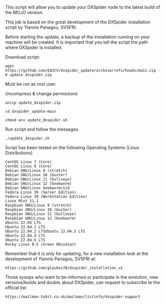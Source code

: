 This script will allow you to update your DXSpider node to the latest build of the MOJO version.

This job is based on the great development of the DXSpider installation script by Yiannis Panagou, SV5FRI.

Before starting the update, a backup of the installation running on your machine will be created.
It is important that you tell the script the path where DXSpider is installed.

Download script:

	wget https://github.com/EA3CV/dxspider_update/archive/refs/heads/main.zip -O update_dxspider.zip

Must be run as root user.

Uncompress & change permissions

    unzip update_dxspider.zip

    cd dxspider_update-main

    chmod a+x update_dxspider.sh

Run script and follow the messages.

    ./update_dxspider.sh

Script has been tested on the following Operating Systems (Linux Distributions)

	CentOS Linux 7 (Core)
	CentOS Linux 8 (Core)
	Debian GNU/Linux 9 (stretch)
	Debian GNU/Linux 10 (buster)
	Debian GNU/Linux 11 (bullseye)
	Debian GNU/Linux 12 (bookworm)
	Debian GNU/Linux bookworm/sid
	Fedora Linux 39 (Server Edition)
	Fedora Linux 39 (Workstation Edition)
	Linux Mint 21.1
	Raspbian GNU/Linux 9 (stretch) 
	Raspbian GNU/Linux 10 (buster)
	Raspbian GNU/Linux 11 (bullseye)
	Raspbian GNU/Linux 12 (bookworm)
	Ubuntu 22.04 LTS
	Ubuntu 22.04.1 LTS
	Ubuntu 22.04.2 LTSUbuntu 22.04.3 LTS
	Ubuntu 22.04.4 LTS
 	Ubuntu 22.04.5 LTS
	Rocky Linux 8.5 (Green Obsidian)
	
Remember that it is only for updating, for a new installation look at the development of Yiannis Panagou, SV5FRI at:

	https://github.com/glaukos78/dxspider_installation_v2

Those sysops who want to be informed or participate in the evolution, new versions/builds and doubts about DXSpider, can request to subscribe to the official list:

	https://mailman.tobit.co.uk/mailman/listinfo/dxspider-support
	
